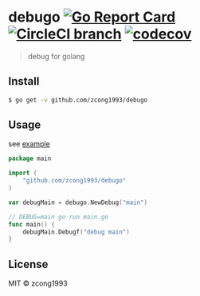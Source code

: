 # debugo [![Go Report Card](https://goreportcard.com/badge/github.com/zcong1993/debugo)](https://goreportcard.com/report/github.com/zcong1993/debugo) [![CircleCI branch](https://img.shields.io/circleci/project/github/zcong1993/debugo/master.svg)](https://circleci.com/gh/zcong1993/debugo/tree/master) [![codecov](https://codecov.io/gh/zcong1993/debugo/branch/master/graph/badge.svg)](https://codecov.io/gh/zcong1993/debugo)

> debug for golang

## Install

```bash
$ go get -v github.com/zcong1993/debugo
```

## Usage

see [example](./example)

```go
package main

import (
	"github.com/zcong1993/debugo"
)

var debugMain = debugo.NewDebug("main")

// DEBUG=main go run main.go
func main() {
	debugMain.Debugf("debug main")
}
```

## License

MIT &copy; zcong1993
